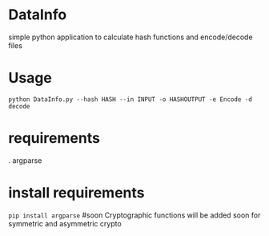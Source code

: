 # DataInfo
simple python application to calculate hash functions and encode/decode files
# Usage
`python DataInfo.py --hash HASH --in INPUT -o HASHOUTPUT -e Encode -d decode`
# requirements
. argparse
# install requirements
`pip install argparse`
#soon
 Cryptographic functions will be added soon for symmetric and asymmetric crypto 
